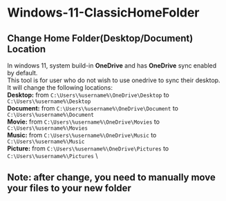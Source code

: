 # Windows-11-ClassicHomeFolder
## Change Home Folder(Desktop/Document) Location

In windows 11, system build-in **OneDrive** and has **OneDrive** sync enabled by default. \
This tool is for user who do not wish to use onedrive to sync their desktop.\
It will change the following locations: \
**Desktop:** from `C:\Users\%username%\OneDrive\Desktop` to `C:\Users\%username%\Desktop` \
**Document:** from `C:\Users\%username%\OneDrive\Document` to `C:\Users\%username%\Document` \
**Movie:** from `C:\Users\%username%\OneDrive\Movies` to `C:\Users\%username%\Movies` \
**Music:** from `C:\Users\%username%\OneDrive\Music` to `C:\Users\%username%\Music` \
**Picture:** from `C:\Users\%username%\OneDrive\Pictures` to `C:\Users\%username%\Pictures` \

## Note: after change, you need to manually move your files to your new folder
